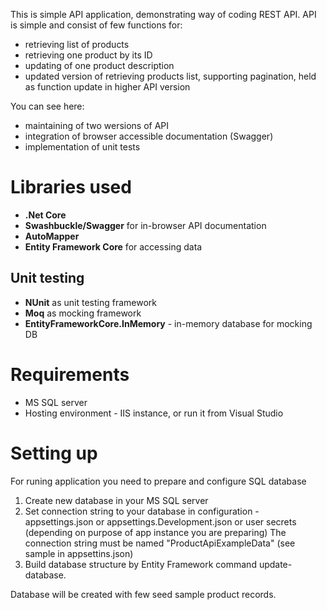 This is simple API application, demonstrating way of coding REST API. 
API is simple and consist of few functions for:
* retrieving list of products
* retrieving one product by its ID
* updating of one product description
* updated version of retrieving products list, supporting pagination, held as function update in higher API version 

You can see here:
* maintaining of two wersions of API
* integration of browser accessible documentation (Swagger)
* implementation of unit tests

Libraries used
==============
* **.Net Core**
* **Swashbuckle/Swagger** for in-browser API documentation
* **AutoMapper**
* **Entity Framework Core** for accessing data

Unit testing
------------
* **NUnit** as unit testing framework
* **Moq** as mocking framework
* **EntityFrameworkCore.InMemory** - in-memory database for mocking DB

Requirements
============
* MS SQL server
* Hosting environment - IIS instance, or run it from Visual Studio

Setting up
==========
For runing application you need to prepare and configure SQL database
1. Create new database in your MS SQL server
2. Set connection string to your database in configuration - appsettings.json or appsettings.Development.json or user secrets (depending on purpose of app instance you are preparing)
	The connection string must be named "ProductApiExampleData" (see sample in appsettins.json)
3. Build database structure by Entity Framework command update-database.

Database will be created with few seed sample product records.
